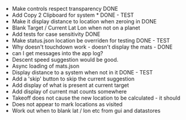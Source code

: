 * Make controls respect transparency DONE
* Add Copy 2 Clipboard for system * DONE - TEST
* Make it display distance to location when zeroing in DONE 
* Blank Target / Current Lat Lon when not on a planet
* Add tests for case sensitivity DONE
* Make status.json location be overriden for testing DONE - TEST
* Why doesn't touchdown work - doesn't display the mats - DONE
* can I get messages into the app log?
* Descent speed suggestion would be good.
* Async loading of mats.json
* Display distance to a system when not in it DONE - TEST
* Add a 'skip' button to skip the current suggestion
* Add display of what is present at current target
* Add display of current mat counts somewhere
* Takeoff does not cause the new location to be calculated - it should
* Does not appear to mark locations as visited
* Work out when to blank lat / lon etc from gui and datastores
